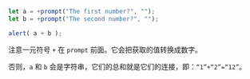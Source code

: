 

```js run demo
let a = +prompt("The first number?", "");
let b = +prompt("The second number?", "");

alert( a + b );
```

注意一元符号 `+` 在 `prompt` 前面。它会把获取的值转换成数字。

否则，`a` 和 `b` 会是字符串，它们的总和就是它们的连接，即：`“1”+“2”=“12”`。
